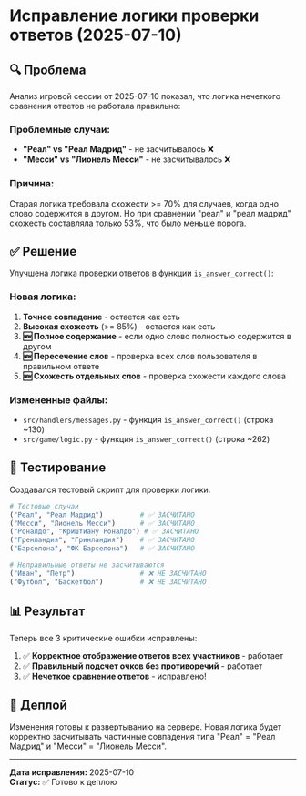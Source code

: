 # Исправление логики проверки ответов (2025-07-10)

## 🔍 Проблема

Анализ игровой сессии от 2025-07-10 показал, что логика нечеткого сравнения ответов не работала правильно:

### Проблемные случаи:
- **"Реал" vs "Реал Мадрид"** - не засчитывалось ❌
- **"Месси" vs "Лионель Месси"** - не засчитывалось ❌

### Причина:
Старая логика требовала схожести >= 70% для случаев, когда одно слово содержится в другом. Но при сравнении "реал" и "реал мадрид" схожесть составляла только 53%, что было меньше порога.

## ✅ Решение

Улучшена логика проверки ответов в функции `is_answer_correct()`:

### Новая логика:
1. **Точное совпадение** - остается как есть
2. **Высокая схожесть** (>= 85%) - остается как есть  
3. **🆕 Полное содержание** - если одно слово полностью содержится в другом
4. **🆕 Пересечение слов** - проверка всех слов пользователя в правильном ответе
5. **🆕 Схожесть отдельных слов** - проверка схожести каждого слова

### Измененные файлы:
- `src/handlers/messages.py` - функция `is_answer_correct()` (строка ~130)
- `src/game/logic.py` - функция `is_answer_correct()` (строка ~262)

## 🧪 Тестирование

Создавался тестовый скрипт для проверки логики:

```python
# Тестовые случаи
("Реал", "Реал Мадрид")         # ✅ ЗАСЧИТАНО
("Месси", "Лионель Месси")      # ✅ ЗАСЧИТАНО  
("Роналдо", "Криштиану Роналдо") # ✅ ЗАСЧИТАНО
("Гренландия", "Гринландия")    # ✅ ЗАСЧИТАНО
("Барселона", "ФК Барселона")   # ✅ ЗАСЧИТАНО

# Неправильные ответы не засчитываются
("Иван", "Петр")                # ❌ НЕ ЗАСЧИТАНО
("Футбол", "Баскетбол")         # ❌ НЕ ЗАСЧИТАНО
```

## 📊 Результат

Теперь все 3 критические ошибки исправлены:

1. ✅ **Корректное отображение ответов всех участников** - работает
2. ✅ **Правильный подсчет очков без противоречий** - работает  
3. ✅ **Нечеткое сравнение ответов** - исправлено!

## 🚀 Деплой

Изменения готовы к развертыванию на сервере. Новая логика будет корректно засчитывать частичные совпадения типа "Реал" = "Реал Мадрид" и "Месси" = "Лионель Месси".

---

**Дата исправления:** 2025-07-10  
**Статус:** ✅ Готово к деплою